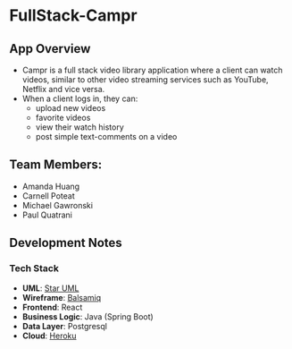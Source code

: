 # FullStack-Campr

## App Overview

- Campr is a full stack video library application where a client can watch videos, similar to other video streaming services such as YouTube, Netflix and vice versa.
- When a client logs in, they can:
  - upload new videos
  - favorite videos
  - view their watch history
  - post simple text-comments on a video

## Team Members:

- Amanda Huang
- Carnell Poteat
- Michael Gawronski
- Paul Quatrani

## Development Notes

### Tech Stack

- **UML**: [Star UML](https://github.com/CAMP-team/FullStack-Campr/blob/main/docs/uml/2022-01-04_UML-Draft-Updates.png)
- **Wireframe**: [Balsamiq](https://github.com/CAMP-team/FullStack-Campr/tree/main/docs/wireframe)
- **Frontend**: React
- **Business Logic**: Java (Spring Boot)
- **Data Layer**: Postgresql
- **Cloud**: [Heroku](https://camp-r.herokuapp.com/)
